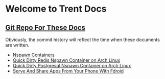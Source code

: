 # Welcome to Trent Docs  
## [Git Repo For These Docs](https://github.com/TrentSPalmer/trentdocs_website)
Obviously, the commit history will reflect the time when these documents are written.

* [Nspawn Containers](nspawn.md)
* [Quick Dirty Redis Nspawn Container on Arch Linux](arch_redis_nspawn.md)
* [Quick Dirty Postgresql Nspawn Container on Arch Linux](arch_postgresql_nspawn.md)
* [Serve And Share Apps From Your Phone With Fdroid](server_and_share_apps_from_your_phone_with_fdroid.md)

<!---
    * [Template](Template.md)
-->

